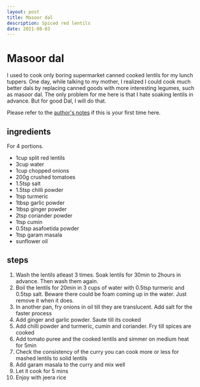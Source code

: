 ```yaml
---
layout: post
title: Masoor dal
description: Spiced red lentils
date: 2021-08-03
---
```

# Masoor dal
I used to cook only boring supermarket canned cooked lentils for my lunch tuppers. One day, while talking to my mother, I realized I could cook much better dals by replacing canned goods with more interesting legumes, such as masoor dal. The only problem for me here is that I hate soaking lentils in advance. But for good Dal, I will do that.

Please refer to the [author's notes](https://nchahare.github.io/blog/2022/cooking/) if this is your first time here.

## ingredients 
For 4 portions. 
- 1cup split red lentils 
- 3cup water
- 1cup chopped onions
- 200g crushed tomatoes 
- 1.5tsp salt
- 1.5tsp chilli powder
- 1tsp turmeric
- 1tbsp garlic powder
- 1tbsp ginger powder
- 2tsp coriander powder
- 1tsp cumin
- 0.5tsp asafoetida powder
- 1tsp garam masala
- sunflower oil

## steps
1. Wash the lentils atleast 3 times. Soak lentils for 30min to 2hours in advance. Then wash them again.
2. Boil the lentils for 20min in 3 cups of water with 0.5tsp turmeric and 0.5tsp salt. Beware there could be foam coming up in the water. Just remove it when it does.
3. In another pan, fry onions in oil till they are translucent. Add salt for the faster process
4. Add ginger and garlic powder. Saute till its cooked
5. Add chilli powder and turmeric, cumin and coriander. Fry till spices are cooked
4. Add tomato puree and the cooked lentils and simmer on medium heat for 5min
5. Check the consistency of the curry you can cook more or less for mashed lentils to solid lentils
7. Add garam masala to the curry and mix well
9. Let it cook for 5 mins 
10. Enjoy with jeera rice